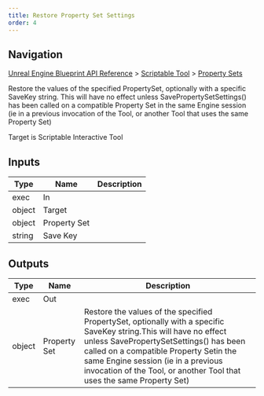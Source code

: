 ```yaml
---
title: Restore Property Set Settings
order: 4
---
```

## Navigation

[Unreal Engine Blueprint API Reference](https://dev.epicgames.com/documentation/en-us/unreal-engine/BlueprintAPI) > [Scriptable Tool](https://dev.epicgames.com/documentation/en-us/unreal-engine/BlueprintAPI/ScriptableTool) > [Property Sets](https://dev.epicgames.com/documentation/en-us/unreal-engine/BlueprintAPI/ScriptableTool/PropertySets)

Restore the values of the specified PropertySet, optionally with a specific SaveKey string.
This will have no effect unless SavePropertySetSettings() has been called on a compatible Property Set
in the same Engine session (ie in a previous invocation of the Tool, or another Tool that uses the same Property Set)

Target is Scriptable Interactive Tool

## Inputs

| Type | Name | Description |
| --- | --- | --- |
| exec | In |  |
| object | Target |  |
| object | Property Set |  |
| string | Save Key |  |

## Outputs

| Type | Name | Description |
| --- | --- | --- |
| exec | Out |  |
| object | Property Set | Restore the values of the specified PropertySet, optionally with a specific SaveKey string.This will have no effect unless SavePropertySetSettings() has been called on a compatible Property Setin the same Engine session (ie in a previous invocation of the Tool, or another Tool that uses the same Property Set) |
